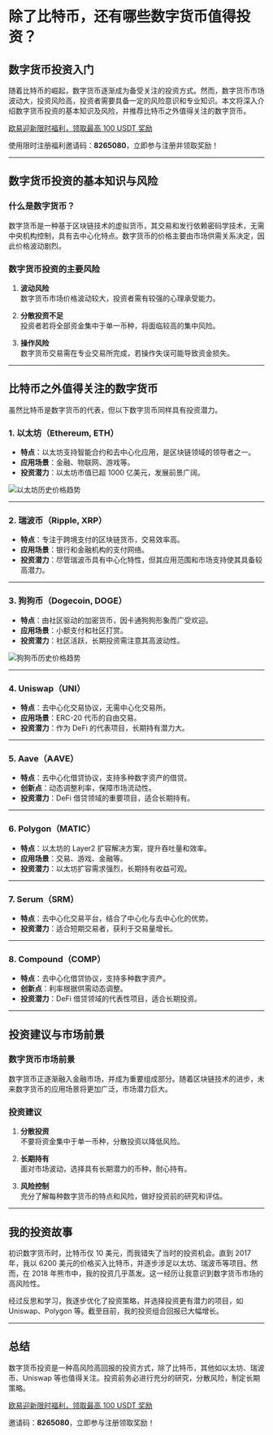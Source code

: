 # 除了比特币，还有哪些数字货币值得投资？

## 数字货币投资入门

随着比特币的崛起，数字货币逐渐成为备受关注的投资方式。然而，数字货币市场波动大，投资风险高，投资者需要具备一定的风险意识和专业知识。本文将深入介绍数字货币投资的基本知识及风险，并推荐比特币之外值得关注的数字货币。

[欧易迎新限时福利，领取最高 100 USDT 奖励](https://bit.ly/OKXe)

使用限时注册福利邀请码：**8265080**，立即参与注册并领取奖励！

---

## 数字货币投资的基本知识与风险

### 什么是数字货币？

数字货币是一种基于区块链技术的虚拟货币，其交易和发行依赖密码学技术，无需中央机构控制，具有去中心化特点。数字货币的价格主要由市场供需关系决定，因此价格波动剧烈。

### 数字货币投资的主要风险

1. **波动风险**  
   数字货币市场价格波动较大，投资者需有较强的心理承受能力。

2. **分散投资不足**  
   投资者若将全部资金集中于单一币种，将面临较高的集中风险。

3. **操作风险**  
   数字货币交易需在专业交易所完成，若操作失误可能导致资金损失。

---

## 比特币之外值得关注的数字货币

虽然比特币是数字货币的代表，但以下数字货币同样具有投资潜力。

### 1. 以太坊（Ethereum, ETH）

- **特点**：以太坊支持智能合约和去中心化应用，是区块链领域的领导者之一。
- **应用场景**：金融、物联网、游戏等。
- **投资潜力**：以太坊市值已超 1000 亿美元，发展前景广阔。

![以太坊历史价格趋势](https://yibi123.com/wp-content/uploads/2023/06/image-104-1024x534.png)

---

### 2. 瑞波币（Ripple, XRP）

- **特点**：专注于跨境支付的区块链货币，交易效率高。
- **应用场景**：银行和金融机构的支付网络。
- **投资潜力**：尽管瑞波币具有中心化特性，但其应用范围和市场支持使其具备较高潜力。

---

### 3. 狗狗币（Dogecoin, DOGE）

- **特点**：由社区驱动的加密货币，因卡通狗狗形象而广受欢迎。
- **应用场景**：小额支付和社区打赏。
- **投资潜力**：社区活跃，长期投资需注意其高波动性。

![狗狗币历史价格趋势](https://yibi123.com/wp-content/uploads/2023/06/image-11.png)

---

### 4. Uniswap（UNI）

- **特点**：去中心化交易协议，无需中心化交易所。
- **应用场景**：ERC-20 代币的自由交易。
- **投资潜力**：作为 DeFi 的代表项目，长期持有潜力大。

---

### 5. Aave（AAVE）

- **特点**：去中心化借贷协议，支持多种数字资产的借贷。
- **创新点**：动态调整利率，保障市场流动性。
- **投资潜力**：DeFi 借贷领域的重要项目，适合长期持有。

---

### 6. Polygon（MATIC）

- **特点**：以太坊的 Layer2 扩容解决方案，提升吞吐量和效率。
- **应用场景**：交易、游戏、金融等。
- **投资潜力**：以太坊扩容需求强烈，长期持有收益可观。

---

### 7. Serum（SRM）

- **特点**：去中心化交易平台，结合了中心化与去中心化的优势。
- **投资潜力**：适合短期交易者，获利于交易量增长。

---

### 8. Compound（COMP）

- **特点**：去中心化借贷协议，支持多种数字资产。
- **创新点**：利率根据供需动态调整。
- **投资潜力**：DeFi 借贷领域的代表性项目，适合长期投资。

---

## 投资建议与市场前景

### 数字货币市场前景

数字货币正逐渐融入金融市场，并成为重要组成部分。随着区块链技术的进步，未来数字货币的应用场景将更加广泛，市场潜力巨大。

### 投资建议

1. **分散投资**  
   不要将资金集中于单一币种，分散投资以降低风险。

2. **长期持有**  
   面对市场波动，选择具有长期潜力的币种，耐心持有。

3. **风险控制**  
   充分了解每种数字货币的特点和风险，做好投资前的研究和评估。

---

## 我的投资故事

初识数字货币时，比特币仅 10 美元，而我错失了当时的投资机会。直到 2017 年，我以 6200 美元的价格买入比特币，并逐步涉足以太坊、瑞波币等项目。然而，在 2018 年熊市中，我的投资几乎蒸发。这一经历让我意识到数字货币市场的高风险性。

经过反思和学习，我逐步优化了投资策略，并选择投资更有潜力的项目，如 Uniswap、Polygon 等。截至目前，我的投资组合回报已大幅增长。

---

## 总结

数字货币投资是一种高风险高回报的投资方式，除了比特币，其他如以太坊、瑞波币、Uniswap 等也值得关注。投资前务必进行充分的研究，分散风险，制定长期策略。

[欧易迎新限时福利，领取最高 100 USDT 奖励](https://bit.ly/OKXe)

邀请码：**8265080**，立即参与注册领取奖励！
